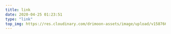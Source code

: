 ```yaml
---
title: link
date: 2020-04-25 01:23:51
type: "link"
top_img: https://res.cloudinary.com/drimoon-assets/image/upload/v1587663174/wallroom-1920x1200-bg-072115b_trqaax.jpg
---
```

